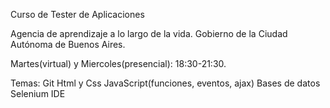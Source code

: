 Curso de Tester de Aplicaciones

Agencia de aprendizaje a lo largo de la vida. Gobierno de la Ciudad Autónoma de Buenos Aires.

Martes(virtual) y Miercoles(presencial): 18:30-21:30.

Temas:
Git
Html y Css
JavaScript(funciones, eventos, ajax)
Bases de datos
Selenium IDE
